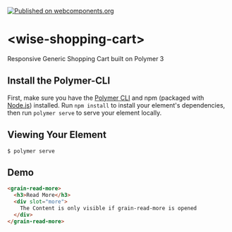 [![Published on webcomponents.org](https://img.shields.io/badge/webcomponents.org-published-blue.svg)](https://www.webcomponents.org/element/wise-shopping-cart)
# \<wise-shopping-cart\>

Responsive Generic Shopping Cart built on Polymer 3

## Install the Polymer-CLI

First, make sure you have the [Polymer CLI](https://www.npmjs.com/package/polymer-cli) and npm (packaged with [Node.js](https://nodejs.org)) installed. Run `npm install` to install your element's dependencies, then run `polymer serve` to serve your element locally.

## Viewing Your Element

```
$ polymer serve
```

## Demo
<!---
```
<custom-element-demo>
  <template>
    <script src="../webcomponentsjs/webcomponents-lite.js"></script>
    <link rel="import" href="grain-read-more.html">
    <next-code-block></next-code-block>
  </template>
</custom-element-demo>
```
-->
```html
<grain-read-more>
  <h3>Read More</h3>
  <div slot="more">
    The Content is only visible if grain-read-more is opened
  </div>
</grain-read-more>
